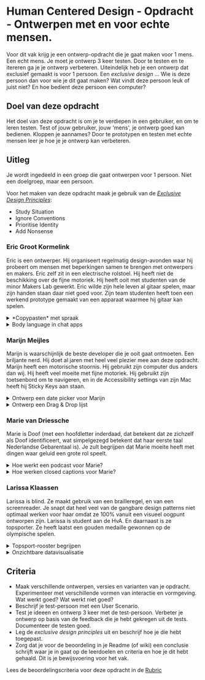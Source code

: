 # Human Centered Design - Opdracht - Ontwerpen met en voor echte mensen.

Voor dit vak krijg je een ontwerp-opdracht die je gaat maken voor 1 mens. Een echt mens. Je moet je ontwerp 3 keer testen. Door te testen en te itereren ga je je ontwerp verbeteren. Uiteindelijk heb je een ontwerp dat exclusief gemaakt is voor 1 persoon. Een _exclusive design_ ... Wie is deze persoon dan voor wie je dit gaat maken? Wat vindt deze persoon leuk of juist niet? En hoe bedient deze persoon een computer?

## Doel van deze opdracht

Het doel van deze opdracht is om je te verdiepen in een gebruiker, en om te leren testen. Test of jouw gebruiker, jouw 'mens', je ontwerp goed kan bedienen. Kloppen je aannames? Door te prototypen en testen met echte mensen leer je hoe je je ontwerp kan verbeteren.

## Uitleg

Je wordt ingedeeld in een groep die gaat ontwerpen voor 1 persoon. Niet een doelgroep, maar een persoon.

Voor het maken van deze opdracht maak je gebruik van de [_Exclusive Design Principles_](https://exclusive-design.vasilis.nl):

- Study Situation
- Ignore Conventions
- Prioritise Identity
- Add Nonsense


### Eric Groot Kormelink

Eric is een ontwerper. Hij organiseert regelmatig design-avonden waar hij probeert om mensen met beperkingen samen te brengen met ontwerpers en makers. Eric zelf zit in een electrische rolstoel. Hij heeft niet de beschikking over de fijne motoriek. Hij heeft ooit met studenten van de minor Makers Lab gewerkt. Eric wilde zijn hele leven al gitaar spelen, maar zijn handen staan daar niet goed voor. Zijn team studenten heeft toen een werkend prototype gemaakt van een apparaat waarmee hij gitaar kan spelen.

<details>
<summary>*Copypasten* met spraak</summary>
<p>Eric wil graag met zijn stem basishandelingen kunnen uitvoeren binnen documenten, zoals copy/paste. Hier is het de taak om uit te zoeken welke handelingen hij nog meer vaak gebruikt, en hoe je die op een voor Eric zo prettig mogelijke manier kunt laten werken.
</details>

<details>
<summary>Body language in chat apps</summary>
<p>Voor Eric zijn emoji’s niet goed genoeg. Wij wil betere en krachtigere tools om emotie en *body language* te gebruiken in chat apps zoals Signal.
</details>

### Marijn Meijles

Marijn is waarschijnlijk de beste developer die je ooit gaat ontmoeten. Een briljante nerd. Hij doet al jaren met heel veel plezier mee aan deze opdracht.
Marijn heeft een motorische stoornis. Hij gebruikt zijn computer dus anders dan wij. Hij heeft veel moeite met fijne motoriek. Hij gebruikt zijn toetsenbord om te navigeren, en in de Accessibility settings van zijn Mac heeft hij Sticky Keys aan staan.

<details>
<summary>Ontwerp een date picker voor Marijn</summary>
<p>Hij reist veel met de trein, en hij moet van tevoren aangeven welke trein hij wil nemen zodat er iemand is om hem te helpen met zijn rolstoel. Date-pickers zijn over het algemeen priegelig, en niet ontworpen voor iemand die afhankelijk is van zijn toetsenbord?
</details>

<details>
<summary>Ontwerp een Drag & Drop lijst</summary>
<p>Hoe kun je een drag & drop lijst optimaliseren voor een gebruiker die afhankelijk is van zijn toetsenbord én motorisch gestoord is?
</details>


### Marie van Driessche

Marie is Doof (met een hoofdletter inderdaad, dat betekent dat ze zichzelf als Doof identificeert, wat simpelgezegd betekent dat haar eerste taal Nederlandse Gebarentaal is). Je zult begrijpen dat Marie moeite heeft met dingen waar geluid een grote rol speelt.

<details>
<summary>Hoe werkt een podcast voor Marie?</summary>
<p>In een transcriptie gaat natuurlijk nogal wat nuance verloren. Maak een oplossing die minimaal net zo prettig is voor iemand die niet kan luisteren als voor iemand die wel kan luisteren.
</details>

<details>
<summary>Hoe werken closed captions voor Marie?</summary>
<p>Voor Marie gaat er enorm veel nuance verloren tijdens het kijken naar een film of een documentaire. Bij veel films worden closed captions aangeboden, maar die zijn zo neutraal als maar kan. Hoe zou je closed captions
</details>

### Larissa Klaassen

Larissa is blind. Ze maakt gebruik van een brailleregel, en van een screenreader. Je snapt dat heel veel van de gangbare design patterns niet optimaal werken voor haar omdat ze 100% vanuit een visueel oogpunt ontworpen zijn. Larissa is student aan de HvA. En daarnaast is ze topsporter. Ze heeft laatst een gouden medaille gewonnen op de olympische spelen.

<details>
<summary>Topsport-rooster begrijpen</summary>
<p>Alle topwielrenners krijgen om de zoveel tijd een Excel sheet toegestuurd waarin alle trainingsschema’s staan. Dit is een uitgebreid, complex ding. En hij is *colour coded*. Je moet dus kunnen zien om hem te kunnen gebruiken. Dat kunnen jullie beter. Dus. Ontwerp een oplossing waardoor Larissa op een prettige en manier de relevante data kan gebruiken.
</details>

<details>
<summary>Onzichtbare datavisualisatie</summary>
<p>Sommigen van jullie hebben hiervoor gewerkt aan datavisualisaties. Prachtige produkten zijn daar uitgekomen. Maar hoe zouden die interactieve datavisualisaties werken en er uitzien als de doelgroep alleen bestond uit Larissa Klaassen?
</details>


## Criteria

- Maak verschillende ontwerpen, versies en varianten van je opdracht. Experimenteer met verschillende vormen van interactie en vormgeving. Wat werkt goed? Wat werkt niet goed?
- Beschrijf je test-persoon met een User Scenario.
- Test je ideeen en ontwerp 3 keer met de test-persoon. Verbeter je ontwerp op basis van de feedback die je hebt gekregen uit de tests. Documenteer de testen goed. 
- Leg de _exclusive design principles_ uit en beschrijf hoe je die hebt toegepast. 
- Zorg dat je voor de beoordeling in je Readme (of wiki) een conclusie schrijft waar je in gaat op de leerdoelen en criteria en hoe je dit hebt gehaald. Dit is je bewijsvoering voor het vak.

Lees de beoordelingscriteria voor deze opdracht in de [Rubric](https://github.com/cmda-minor-web/human-centered-design-2122/blob/main/README.md#rubric)

